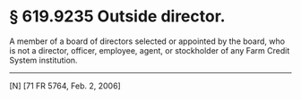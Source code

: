 # § 619.9235   Outside director.

A member of a board of directors selected or appointed by the board, who is not a director, officer, employee, agent, or stockholder of any Farm Credit System institution.



---

[N] [71 FR 5764, Feb. 2, 2006]




